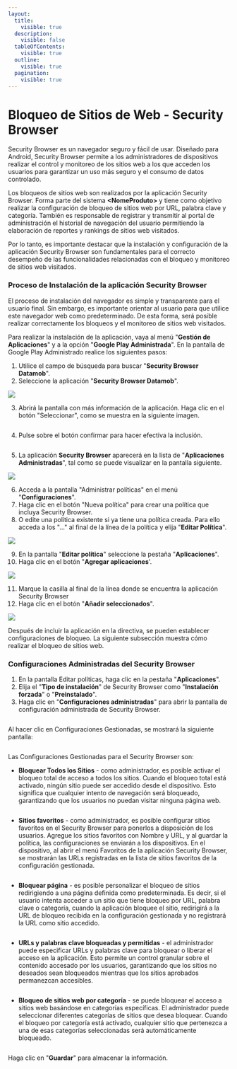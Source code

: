 ```yaml
---
layout:
  title:
    visible: true
  description:
    visible: false
  tableOfContents:
    visible: true
  outline:
    visible: true
  pagination:
    visible: true
---
```


# Bloqueo de Sitios de Web - Security Browser

Security Browser es un navegador seguro y fácil de usar. Diseñado para Android, Security Browser permite a los administradores de dispositivos realizar el control y monitoreo de los sitios web a los que acceden los usuarios para garantizar un uso más seguro y el consumo de datos controlado.

Los bloqueos de sitios web son realizados por la aplicación Security Browser. Forma parte del sistema **\<NomeProduto>** y tiene como objetivo realizar la configuración de bloqueo de sitios web por URL, palabra clave y categoría. También es responsable de registrar y transmitir al portal de administración el historial de navegación del usuario permitiendo la elaboración de reportes y rankings de sitios web visitados.

Por lo tanto, es importante destacar que la instalación y configuración de la aplicación Security Browser son fundamentales para el correcto desempeño de las funcionalidades relacionadas con el bloqueo y monitoreo de sitios web visitados.

### **Proceso de Instalación de la aplicación Security Browser**

El proceso de instalación del navegador es simple y transparente para el usuario final. Sin embargo, es importante orientar al usuario para que utilice este navegador web como predeterminado. De esta forma, será posible realizar correctamente los bloqueos y el monitoreo de sitios web visitados.

Para realizar la instalación de la aplicación, vaya al menú "**Gestión de Aplicaciones**" y a la opción "**Google Play Administrada**". En la pantalla de Google Play Administrado realice los siguientes pasos:

1. Utilice el campo de búsqueda para buscar "**Security Browser Datamob**".
2. Seleccione la aplicación "**Security Browser Datamob**".

![](<../../../.gitbook/assets/0 (20).png>)

3. Abrirá la pantalla con más información de la aplicación. Haga clic en el botón "Seleccionar", como se muestra en la siguiente imagen.

<figure><img src="../../../.gitbook/assets/image (75).png" alt=""><figcaption></figcaption></figure>

4. Pulse sobre el botón confirmar para hacer efectiva la inclusión.

<figure><img src="../../../.gitbook/assets/image (76).png" alt=""><figcaption></figcaption></figure>

5. La aplicación **Security Browser** aparecerá en la lista de "**Aplicaciones Administradas**", tal como se puede visualizar en la pantalla siguiente.

![](<../../../.gitbook/assets/3 (18).png>)

6. Acceda a la pantalla "Administrar políticas" en el menú "**Configuraciones**".
7. Haga clic en el botón "Nueva política" para crear una política que incluya Security Browser.
8. O edite una política existente si ya tiene una política creada. Para ello acceda a los "..." al final de la línea de la política y elija "**Editar Política**".

![](<../../../.gitbook/assets/4 (15).png>)

9. En la pantalla "**Editar política**" seleccione la pestaña "**Aplicaciones**".
10. Haga clic en el botón "**Agregar aplicaciones**'.

![](<../../../.gitbook/assets/5 (14).png>)

11. Marque la casilla al final de la línea donde se encuentra la aplicación Security Browser
12. Haga clic en el botón "**Añadir seleccionados**".

![](<../../../.gitbook/assets/6 (14).png>)

Después de incluir la aplicación en la directiva, se pueden establecer configuraciones de bloqueo. La siguiente subsección muestra cómo realizar el bloqueo de sitios web.

### Configuraciones Administradas del Security Browser

1. En la pantalla Editar políticas, haga clic en la pestaña "**Aplicaciones**".
2. Elija el "**Tipo de instalación**" de Security Browser como "**Instalación forzada**" o "**Preinstalado**".
3. Haga clic en "**Configuraciones administradas**" para abrir la pantalla de configuración administrada de Security Browser.

<figure><img src="../../../.gitbook/assets/Captura de tela 2024-07-10 155047.png" alt=""><figcaption></figcaption></figure>

Al hacer clic en Configuraciones Gestionadas, se mostrará la siguiente pantalla:

<figure><img src="../../../.gitbook/assets/image (1) (1) (1) (1).png" alt=""><figcaption></figcaption></figure>

Las Configuraciones Gestionadas para el Security Browser son:&#x20;

* **Bloquear Todos los Sitios** - como administrador, es posible activar el bloqueo total de acceso a todos los sitios. Cuando el bloqueo total está activado, ningún sitio puede ser accedido desde el dispositivo. Esto significa que cualquier intento de navegación será bloqueado, garantizando que los usuarios no puedan visitar ninguna página web.

<figure><img src="../../../.gitbook/assets/image (2) (1) (1).png" alt=""><figcaption></figcaption></figure>

* **Sitios favoritos** - como administrador, es posible configurar sitios favoritos en el Security Browser para ponerlos a disposición de los usuarios. Agregue los sitios favoritos con Nombre y URL, y al guardar la política, las configuraciones se enviarán a los dispositivos. En el dispositivo, al abrir el menú Favoritos de la aplicación Security Browser, se mostrarán las URLs registradas en la lista de sitios favoritos de la configuración gestionada.

<figure><img src="../../../.gitbook/assets/image (3) (1) (1).png" alt=""><figcaption></figcaption></figure>

* **Bloquear página** - es posible personalizar el bloqueo de sitios redirigiendo a una página definida como predeterminada. Es decir, si el usuario intenta acceder a un sitio que tiene bloqueo por URL, palabra clave o categoría, cuando la aplicación bloquee el sitio, redirigirá a la URL de bloqueo recibida en la configuración gestionada y no registrará la URL como sitio accedido.

<figure><img src="../../../.gitbook/assets/image (4) (1).png" alt=""><figcaption></figcaption></figure>

* **URLs y palabras clave bloqueadas y permitidas** - el administrador puede especificar URLs y palabras clave para bloquear o liberar el acceso en la aplicación. Esto permite un control granular sobre el contenido accesado por los usuarios, garantizando que los sitios no deseados sean bloqueados mientras que los sitios aprobados permanezcan accesibles.

<figure><img src="../../../.gitbook/assets/image (5) (1).png" alt=""><figcaption></figcaption></figure>

* **Bloqueo de sitios web por categoría** - se puede bloquear el acceso a sitios web basándose en categorías específicas. El administrador puede seleccionar diferentes categorías de sitios que desea bloquear. Cuando el bloqueo por categoría está activado, cualquier sitio que pertenezca a una de esas categorías seleccionadas será automáticamente bloqueado.

<figure><img src="../../../.gitbook/assets/image (6).png" alt=""><figcaption></figcaption></figure>

Haga clic en "**Guardar**" para almacenar la información.

